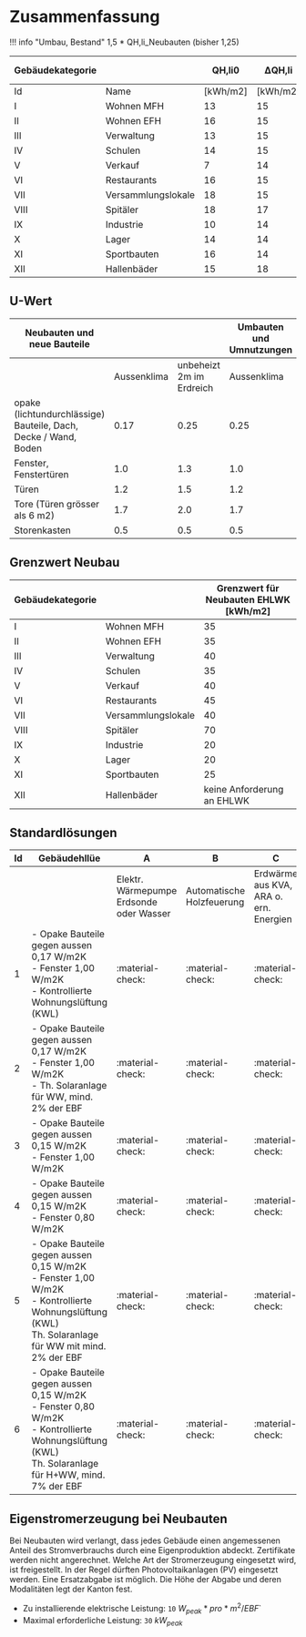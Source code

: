 
# Zusammenfassung

!!! info "Umbau, Bestand"
    1,5 * QH,li_Neubauten (bisher 1,25)        


| Gebäudekategorie |                    | QH,li0   | ΔQH,li   | PH,li [W/m2] |
| ---------------- | ------------------ | -------- | -------- | ------------ |
| Id               | Name               | [kWh/m2] | [kWh/m2] |              |
| I                | Wohnen MFH         | 13       | 15       | 20           |
| II               | Wohnen EFH         | 16       | 15       | 25           |
| III              | Verwaltung         | 13       | 15       | 25           |
| IV               | Schulen            | 14       | 15       | 20           |
| V                | Verkauf            | 7        | 14       |              |
| VI               | Restaurants        | 16       | 15       |              |
| VII              | Versammlungslokale | 18       | 15       |              |
| VIII             | Spitäler           | 18       | 17       |              |
| IX               | Industrie          | 10       | 14       |              |
| X                | Lager              | 14       | 14       |              |
| XI               | Sportbauten        | 16       | 14       |              |
| XII              | Hallenbäder        | 15       | 18       |              |

## U-Wert

| Neubauten und neue Bauteile                                      |             |                             | Umbauten und Umnutzungen    |              |
| ---------------------------------------------------------------- | ----------- | --------------------------- | --------------------------- | --------------------------- |
|                                                                  | Aussenklima | unbeheizt <br> 2m im Erdreich | Aussenklima                 | unbeheizt <br> 2m im Erdreich |
| opake (lichtundurchlässige) Bauteile,  Dach, Decke / Wand, Boden | 0.17        | 0.25                        | 0.25                        | 0.25                        |
| Fenster, Fenstertüren                                            | 1.0         | 1.3                         | 1.0                         | 1.0                         |
| Türen                                                            | 1.2         | 1.5                         | 1.2                         | 1.2                         |
| Tore (Türen grösser als 6 m2)                                    | 1.7         | 2.0                         | 1.7                         | 1.7                         |
| Storenkasten                                                     | 0.5         | 0.5                         | 0.5                         | 0.5                         |

## Grenzwert Neubau

| Gebäudekategorie |                    | Grenzwert für Neubauten EHLWK [kWh/m2] |
| ---------------- | ------------------ | -------------------------------------- |
| I                | Wohnen MFH         | 35                                     |
| II               | Wohnen EFH         | 35                                     |
| III              | Verwaltung         | 40                                     |
| IV               | Schulen            | 35                                     |
| V                | Verkauf            | 40                                     |
| VI               | Restaurants        | 45                                     |
| VII              | Versammlungslokale | 40                                     |
| VIII             | Spitäler           | 70                                     |
| IX               | Industrie          | 20                                     |
| X                | Lager              | 20                                     |
| XI               | Sportbauten        | 25                                     |
| XII              | Hallenbäder        | keine Anforderung an EHLWK             |


## Standardlösungen

| Id  | Gebäudehllüe                                                                                                                                                   | A                                       | B                         | C                                      | D                             | E                 | F                       | G                     |
| --- | -------------------------------------------------------------------------------------------------------------------------------------------------------------- | --------------------------------------- | ------------------------- | -------------------------------------- | ----------------------------- | ----------------- | ----------------------- | --------------------- |
|     |                                                                                                                                                                | Elektr. Wärmepumpe Erdsonde oder Wasser | Automatische Holzfeuerung | Erdwärme aus KVA, ARA o. ern. Energien | Elektr. Wärmepumpe Aussenluft | Stückholzfeuerung | GasbetriebeneWärmepumpe | Fossiler Wärmeerzeuge |
| 1   | - Opake Bauteile gegen aussen 0,17 W/m2K <br>- Fenster 1,00 W/m2K   <br>- Kontrollierte Wohnungslüftung (KWL)                                                  | :material-check:                        | :material-check:          | :material-check:                       | :material-check:              |                   |                         |                       |
| 2   | - Opake Bauteile gegen aussen 0,17 W/m2K <br>-  Fenster 1,00 W/m2K <br>- Th. Solaranlage für WW, mind. 2% der EBF                                              | :material-check:                        | :material-check:          | :material-check:                       | :material-check:              | :material-check:  |                         |                       |
| 3   | - Opake Bauteile gegen aussen 0,15 W/m2K <br>-  Fenster 1,00 W/m2K                                                                                            | :material-check:                        | :material-check:          | :material-check:                       |                               |                   |                         |                       |
| 4   | - Opake Bauteile gegen aussen 0,15 W/m2K <br>- Fenster 0,80 W/m2K <br>                                                                                        | :material-check:                        | :material-check:          | :material-check:                       | :material-check:              |                   |                         |                       |
| 5   | - Opake Bauteile gegen aussen 0,15 W/m2K <br>- Fenster 1,00 W/m2K  <br>- Kontrollierte Wohnungslüftung (KWL) <br> Th. Solaranlage für WW mit mind. 2% der EBF  | :material-check:                        | :material-check:          | :material-check:                       | :material-check:              | :material-check:  | :material-check:        |                       |
| 6   | - Opake Bauteile gegen aussen 0,15 W/m2K <br>-  Fenster 0,80 W/m2K   <br>- Kontrollierte Wohnungslüftung (KWL) <br> Th. Solaranlage für H+WW, mind. 7% der EBF | :material-check:                        | :material-check:          | :material-check:                       | :material-check:              | :material-check:  | :material-check:        | :material-check:      |


## Eigenstromerzeugung bei Neubauten

Bei Neubauten wird verlangt, dass jedes Gebäude einen angemessenen Anteil des Stromverbrauchs durch eine Eigenproduktion abdeckt. Zertifikate werden nicht angerechnet.
Welche Art der Stromerzeugung eingesetzt wird, ist freigestellt. In der Regel dürften Photovoltaikanlagen (PV) eingesetzt werden. Eine Ersatzabgabe ist möglich. Die Höhe der Abgabe und deren Modalitäten legt der Kanton fest.

- Zu installierende elektrische Leistung: `10` $W_{peak} *pro* m^2 / EBF$`
- Maximal erforderliche Leistung: `30` $kW_{peak}$
